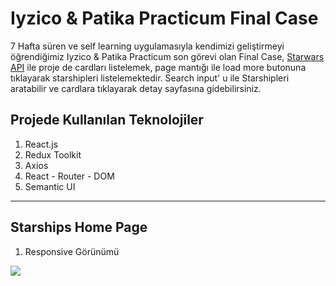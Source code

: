 # Iyzico & Patika Practicum Final Case

7 Hafta süren ve self learning uygulamasıyla kendimizi geliştirmeyi öğrendiğimiz Iyzico & Patika Practicum son görevi olan Final Case, [Starwars API](https://swapi.dev/) ile proje de cardları listelemek, page mantığı ile load more butonuna tıklayarak starshipleri listelemektedir. Search input' u ile Starshipleri aratabilir ve cardlara tıklayarak detay sayfasına gidebilirsiniz.

## Projede Kullanılan Teknolojiler


1. React.js
2. Redux Toolkit
3. Axios
4. React - Router - DOM
5. Semantic UI
<hr/>

## Starships Home Page

1. Responsive Görünümü
<img src="https://i.hizliresim.com/d14vckk.gif">




